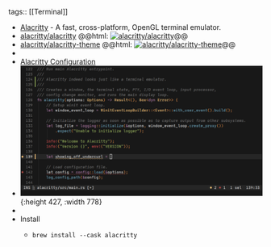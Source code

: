 tags:: [[Terminal]]

- [Alacritty](https://alacritty.org/) - A fast, cross-platform, OpenGL terminal emulator.
- [alacritty/alacritty](https://github.com/alacritty/alacritty)
  @@html: <a href="https://github.com/alacritty/alacritty/"><img src="https://github-readme-stats-astronomer.vercel.app/api/pin/?username=alacritty&repo=alacritty&theme=tokyonight" alt="alacritty/alacritty"/></a>@@
- [alacritty/alacritty-theme](https://github.com/alacritty/alacritty-theme)
  @@html: <a href="https://github.com/alacritty/alacritty-theme/"><img src="https://github-readme-stats-astronomer.vercel.app/api/pin/?username=alacritty&repo=alacritty-theme&theme=tokyonight" alt="alacritty/alacritty-theme"/></a>@@
-
- [Alacritty Configuration](https://alacritty.org/config-alacritty.html)
- ![Alacritty](https://raw.githubusercontent.com/alacritty/alacritty/master/extra/promo/alacritty-readme.png){:height 427, :width 778}
-
- Install
	- ```shell
	  brew install --cask alacritty
	  ```